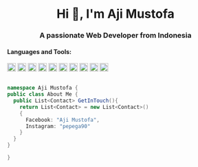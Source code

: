 <h1 align="center">Hi 👋, I'm Aji Mustofa</h1>
<h3 align="center">A passionate Web Developer from Indonesia</h3>
<h4 align="left">Languages and Tools:</h4>
<p align="left">
  <img src="https://konpa.github.io/devicon/devicon.git/icons/javascript/javascript-original.svg" alt="javascript" width="20" height="20"/> 
  <img src="https://konpa.github.io/devicon/devicon.git/icons/csharp/csharp-original.svg" alt="csharp" width="20" height="20"/>
  <img src="https://konpa.github.io/devicon/devicon.git/icons/html5/html5-original-wordmark.svg" alt="html5" width="20" height="20"/>
  <img src="https://konpa.github.io/devicon/devicon.git/icons/css3/css3-original-wordmark.svg" alt="css3" width="20" height="20"/>
  <img src="https://konpa.github.io/devicon/devicon.git/icons/bootstrap/bootstrap-plain.svg" alt="bootstrap" width="20" height="20"/> 
  <img src="https://konpa.github.io/devicon/devicon.git/icons/react/react-original-wordmark.svg" alt="react" width="20" height="20"/> 
  <img src="https://konpa.github.io/devicon/devicon.git/icons/nodejs/nodejs-original-wordmark.svg" alt="nodejs" width="20" height="20"/>
  <img src="https://konpa.github.io/devicon/devicon.git/icons/dot-net/dot-net-original-wordmark.svg" alt="dotnet" width="20" height="20"/> 
  <img src="https://konpa.github.io/devicon/devicon.git/icons/mongodb/mongodb-original-wordmark.svg" alt="mongodb" width="20" height="20"/> 
  <img src="https://konpa.github.io/devicon/devicon.git/icons/postgresql/postgresql-original-wordmark.svg" alt="postgresql" width="20" height="20"/> 
</p>


```c#

namespace Aji Mustofa {
public class About Me {
  public List<Contact> GetInTouch(){
    return List<Contact> = new List<Contact>()
    {
      Facebook: "Aji Mustofa",
      Instagram: "pepega90"
    }
  }
}

}
```
